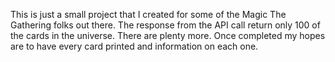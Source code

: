 This is just a small project that I created for some of the Magic The Gathering folks out there. The response from the API call return only 100 of the cards in the universe. There are plenty more. Once completed my hopes are to have every card printed and information on each one. 
